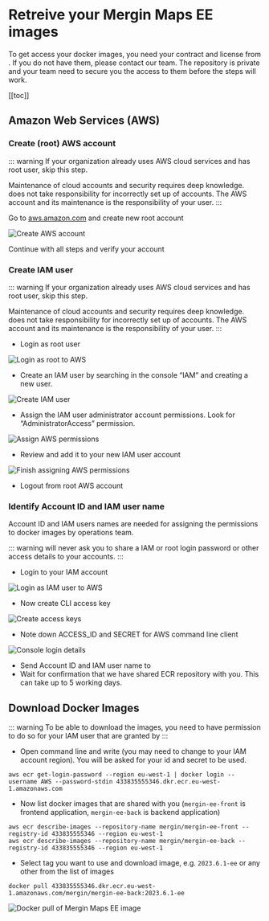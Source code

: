 # Retreive your Mergin Maps EE images
<ServerType type="EE" />

To get access your docker images, you need your contract and license from <MerginMapsEmail id="sales" desc="sales team" />. If you do not have them, please contact our team. The repository is private and your team need to secure you the access to them before the steps will work.

[[toc]]

## Amazon Web Services (AWS)

### Create (root) AWS account

::: warning
If your organization already uses AWS cloud services and has root user, skip this step. 

Maintenance of cloud accounts and security requires deep knowledge. <LutraConsultingName /> does not take responsibility for incorrectly set up of accounts. The AWS account and its maintenance is the responsibility of your user.
:::

Go to [aws.amazon.com](https://aws.amazon.com/) and create new root account

![Create AWS account](./create_aws_account.jpg "Create AWS account")

Continue with all steps and verify your account

### Create IAM user 

::: warning
If your organization already uses AWS cloud services and has root user, skip this step. 

Maintenance of cloud accounts and security requires deep knowledge. <LutraConsultingName /> does not take responsibility for incorrectly set up of accounts. The AWS account and its maintenance is the responsibility of your user.
:::

 - Login as root user

![Login as root to AWS](./root_login.jpg "Login as root to AWS")

 - Create an IAM user by searching in the console “IAM” and creating a new user. 
 
![Create IAM user](./create_IAM_user.jpg "Create IAM user") 

 - Assign the IAM user administrator account permissions. Look for “AdministratorAccess” permission.
 
![Assign AWS permissions](./assign_permissions.jpg "Assign AWS permissions") 

- Review and add it to your new IAM user account

![Finish assigning AWS permissions](./assign_permission_2.jpg "Finish assigning AWS permissions") 

 - Logout from root AWS account
 
### Identify Account ID and IAM user name

Account ID and IAM users names are needed for assigning the permissions to docker images by <LutraConsultingName /> operations team. 

::: warning 
<LutraConsultingName /> will never ask you to share a IAM or root login password or other access details to your accounts.
:::

- Login to your IAM account

![Login as IAM user to AWS](./login_IAM.jpg "Login as IAM user to AWS")

- Now create CLI access key

![Create access keys](./create_access_key.jpg "Create access keys")

- Note down ACCESS_ID and SECRET for AWS command line client

![Console login details](./find_name_and_id.jpg "Console login details")

- Send Account ID and IAM user name to <MerginMapsEmail id="sales" desc="sales team" />
- Wait for confirmation that we have shared ECR repository with you. This can take up to 5 working days.

## Download Docker Images

::: warning
To be able to download the images, you need to have permission to do so for your IAM user that are granted by <LutraConsultingName />
:::

 - Open command line and write (you may need to change to your IAM account region). You will be asked for your id and secret to be used.

```
aws ecr get-login-password --region eu-west-1 | docker login --username AWS --password-stdin 433835555346.dkr.ecr.eu-west-1.amazonaws.com
```

 - Now list docker images that are shared with you (`mergin-ee-front` is frontend application, `mergin-ee-back` is backend application)
 
```
aws ecr describe-images --repository-name mergin/mergin-ee-front --registry-id 433835555346 --region eu-west-1
aws ecr describe-images --repository-name mergin/mergin-ee-back --registry-id 433835555346 --region eu-west-1
```

 - Select tag you want to use and download image, e.g. `2023.6.1-ee` or any other from the list of images

```
docker pull 433835555346.dkr.ecr.eu-west-1.amazonaws.com/mergin/mergin-ee-back:2023.6.1-ee
``` 

![Docker pull of Mergin Maps EE image](./docker_pull.jpg "Docker pull of Mergin Maps EE image")
